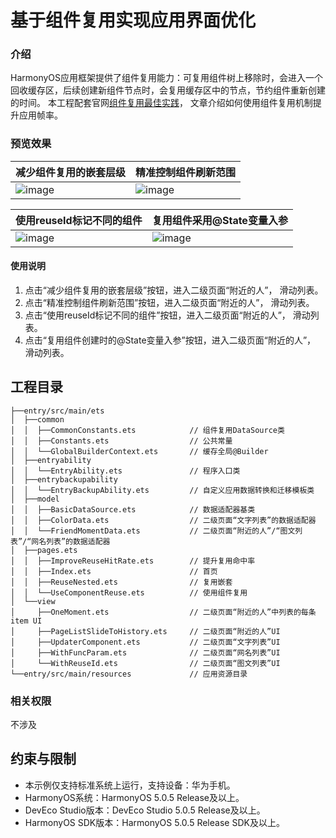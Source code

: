 # 基于组件复用实现应用界面优化

### 介绍

HarmonyOS应用框架提供了组件复用能力：可复用组件树上移除时，会进入一个回收缓存区，后续创建新组件节点时，会复用缓存区中的节点，节约组件重新创建的时间。
本工程配套官网[组件复用最佳实践](https://developer.huawei.com/consumer/cn/doc/best-practices/bpta-component-reuse)，
文章介绍如何使用组件复用机制提升应用帧率。

### 预览效果

| 减少组件复用的嵌套层级                             | 精准控制组件刷新范围                              |
|-----------------------------------------|-----------------------------------------|
| ![image](screenshots/device/mode_1.gif) | ![image](screenshots/device/mode_2.gif) |

| 使用reuseId标记不同的组件                        | 复用组件采用@State变量入参                        |
|-----------------------------------------|-----------------------------------------|
| ![image](screenshots/device/mode_3.gif) | ![image](screenshots/device/mode_4.gif) |

#### 使用说明

1. 点击“减少组件复用的嵌套层级”按钮，进入二级页面“附近的人”， 滑动列表。
2. 点击“精准控制组件刷新范围”按钮，进入二级页面“附近的人”， 滑动列表。
3. 点击“使用reuseId标记不同的组件”按钮，进入二级页面“附近的人”， 滑动列表。
4. 点击“复用组件创建时的@State变量入参”按钮，进入二级页面“附近的人”， 滑动列表。

## 工程目录

``` 
├──entry/src/main/ets                          
│  ├──common
│  │  ├──CommonConstants.ets            // 组件复用DataSource类
│  │  ├──Constants.ets                  // 公共常量
│  │  └──GlobalBuilderContext.ets       // 缓存全局@Builder
│  ├──entryability
│  │  └──EntryAbility.ets               // 程序入口类
│  ├──entrybackupability
│  │  └──EntryBackupAbility.ets         // 自定义应用数据转换和迁移模板类
│  ├──model                              
│  │  ├──BasicDataSource.ets            // 数据适配器基类
│  │  ├──ColorData.ets                  // 二级页面“文字列表”的数据适配器
│  │  └──FriendMomentData.ets           // 二级页面“附近的人”/“图文列表”/“网名列表”的数据适配器
│  ├──pages.ets
│  │  ├──ImproveReuseHitRate.ets        // 提升复用命中率
│  │  ├──Index.ets                      // 首页
│  │  ├──ReuseNested.ets                // 复用嵌套
│  │  └──UseComponentReuse.ets          // 使用组件复用
│  └──view        
│     ├──OneMoment.ets                  // 二级页面“附近的人”中列表的每条item UI
│     ├──PageListSlideToHistory.ets     // 二级页面“附近的人”UI                    
│     ├──UpdaterComponent.ets           // 二级页面“文字列表”UI    
│     ├──WithFuncParam.ets              // 二级页面“网名列表”UI
│     └──WithReuseId.ets                // 二级页面“图文列表”UI
└──entry/src/main/resources             // 应用资源目录
```

### 相关权限

不涉及

## 约束与限制

* 本示例仅支持标准系统上运行，支持设备：华为手机。
* HarmonyOS系统：HarmonyOS 5.0.5 Release及以上。
* DevEco Studio版本：DevEco Studio 5.0.5 Release及以上。
* HarmonyOS SDK版本：HarmonyOS 5.0.5 Release SDK及以上。